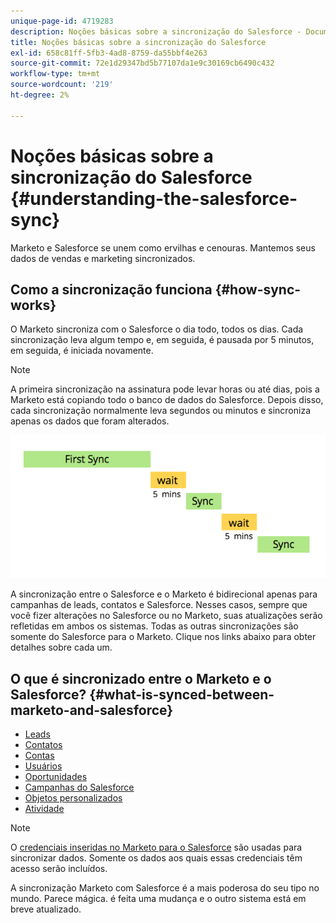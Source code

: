 ```yaml
---
unique-page-id: 4719283
description: Noções básicas sobre a sincronização do Salesforce - Documentos do Marketo - Documentação do produto
title: Noções básicas sobre a sincronização do Salesforce
exl-id: 658c81ff-5fb3-4ad8-8759-da55bbf4e263
source-git-commit: 72e1d29347bd5b77107da1e9c30169cb6490c432
workflow-type: tm+mt
source-wordcount: '219'
ht-degree: 2%

---
```


# Noções básicas sobre a sincronização do Salesforce {#understanding-the-salesforce-sync}

Marketo e Salesforce se unem como ervilhas e cenouras. Mantemos seus dados de vendas e marketing sincronizados.

## Como a sincronização funciona {#how-sync-works}

O Marketo sincroniza com o Salesforce o dia todo, todos os dias. Cada sincronização leva algum tempo e, em seguida, é pausada por 5 minutos, em seguida, é iniciada novamente.

>[!NOTE]
>
>A primeira sincronização na assinatura pode levar horas ou até dias, pois a Marketo está copiando todo o banco de dados do Salesforce. Depois disso, cada sincronização normalmente leva segundos ou minutos e sincroniza apenas os dados que foram alterados.

![](assets/sync-illustration.png)

A sincronização entre o Salesforce e o Marketo é bidirecional apenas para campanhas de leads, contatos e Salesforce. Nesses casos, sempre que você fizer alterações no Salesforce ou no Marketo, suas atualizações serão refletidas em ambos os sistemas. Todas as outras sincronizações são somente do Salesforce para o Marketo. Clique nos links abaixo para obter detalhes sobre cada um.

## O que é sincronizado entre o Marketo e o Salesforce? {#what-is-synced-between-marketo-and-salesforce}

* [Leads](/help/marketo/product-docs/crm-sync/salesforce-sync/sfdc-sync-details/sfdc-sync-lead-sync.md)
* [Contatos](/help/marketo/product-docs/crm-sync/salesforce-sync/sfdc-sync-details/sfdc-sync-contact-sync.md)
* [Contas](/help/marketo/product-docs/crm-sync/salesforce-sync/sfdc-sync-details/sfdc-sync-account-sync.md)
* [Usuários](/help/marketo/product-docs/crm-sync/salesforce-sync/sfdc-sync-details/sfdc-sync-lead-account-owner-sync.md)
* [Oportunidades](/help/marketo/product-docs/crm-sync/salesforce-sync/sfdc-sync-details/sfdc-sync-opportunity-sync.md)
* [Campanhas do Salesforce](/help/marketo/product-docs/crm-sync/salesforce-sync/sfdc-sync-details/sfdc-sync-campaign-sync.md)
* [Objetos personalizados](/help/marketo/product-docs/crm-sync/salesforce-sync/sfdc-sync-details/sfdc-sync-custom-object-sync.md)
* [Atividade](/help/marketo/product-docs/crm-sync/salesforce-sync/sfdc-sync-details/sfdc-sync-activity-sync.md)

>[!NOTE]
>
>O [credenciais inseridas no Marketo para o Salesforce](/help/marketo/product-docs/crm-sync/salesforce-sync/setup/enterprise-unlimited-edition/step-2-of-3-create-a-salesforce-user-for-marketo-enterprise-unlimited.md) são usadas para sincronizar dados. Somente os dados aos quais essas credenciais têm acesso serão incluídos.

A sincronização Marketo com Salesforce é a mais poderosa do seu tipo no mundo. Parece mágica. é feita uma mudança e o outro sistema está em breve atualizado.
